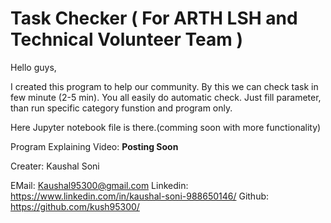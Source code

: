 # Task Checker ( For ARTH LSH and Technical Volunteer Team )

Hello guys,

I created this program to help our community. By this we can check task in few minute (2-5 min). You all easily do automatic check. Just fill parameter, than run specific category funstion and program only.

Here Jupyter notebook file is there.(comming soon with more functionality) 

Program Explaining Video: <b> Posting Soon </b>



Creater: 
Kaushal Soni

EMail: Kaushal95300@gmail.com
Linkedin: https://www.linkedin.com/in/kaushal-soni-988650146/
Github: https://github.com/kush95300/
